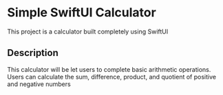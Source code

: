 # Simple SwiftUI Calculator
This project is a calculator built completely using SwiftUI

## Description
This calculator will be let users to complete basic arithmetic operations.
Users can calculate the sum, difference, product, and quotient of positive and negative numbers
